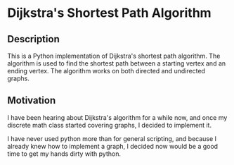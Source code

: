 # Dijkstra's Shortest Path Algorithm

## Description
This is a Python implementation of Dijkstra's shortest path algorithm. The algorithm is used to find the shortest path between a starting vertex and an ending vertex. The algorithm works on both directed and undirected graphs.

## Motivation
I have been hearing about Dijkstra's algorithm for a while now, and once my discrete math class started covering graphs, I decided to implement it. 

I have never used python more than for general scripting, and because I already knew how to implement a graph, I decided now would be a good time to get my hands dirty with python.
